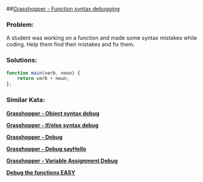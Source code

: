 ##[Grasshopper - Function syntax debugging](https://www.codewars.com/kata/56dae9dc54c0acd29d00109a/javascript)

### Problem:

A student was working on a function and made some syntax mistakes while coding. Help them find their mistakes and fix them.

### Solutions:

```javascript
function main(verb, noun) {
    return verb + noun;
};
```

### Similar Kata:

**[Grasshopper - Object syntax debug](https://www.codewars.com/kata/56d8ae9237123036d3001b54)**

**[Grasshopper - If/else syntax debug](https://www.codewars.com/kata/57089707fe2d01529f00024a)**

**[Grasshopper - Debug](https://www.codewars.com/kata/55cb854deb36f11f130000e1)**

**[Grasshopper - Debug sayHello](https://www.codewars.com/kata/5625618b1fe21ab49f00001f)**

**[Grasshopper - Variable Assignment Debug](https://www.codewars.com/kata/5612e743cab69fec6d000077)**

**[Debug the functions EASY](https://www.codewars.com/kata/5844a422cbd2279a0c000281)**